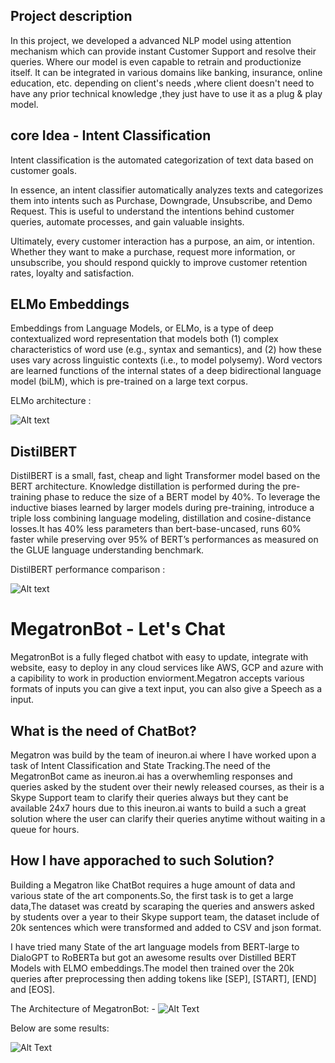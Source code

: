 ##  Project description

In this project, we developed a advanced NLP model using attention mechanism  which can provide instant Customer Support and resolve their queries. Where our model is even capable to retrain and productionize itself. It can be integrated in various domains like banking, insurance, online education, etc. depending on client's needs ,where client doesn't need to have any prior technical knowledge ,they just have to use it as a plug & play model. 

##  core Idea - Intent Classification

Intent classification is the automated categorization of text data based on customer goals.

In essence, an intent classifier automatically analyzes texts and categorizes them into intents such as Purchase, Downgrade, Unsubscribe, and Demo Request. This is useful to understand the intentions behind customer queries, automate processes, and gain valuable insights.

Ultimately, every customer interaction has a purpose, an aim, or intention. Whether they want to make a purchase, request more information, or unsubscribe, you should respond quickly to improve customer retention rates, loyalty and satisfaction.

##  ELMo Embeddings 

Embeddings from Language Models, or ELMo, is a type of deep contextualized word representation that models both (1) complex characteristics of word use (e.g., syntax and semantics), and (2) how these uses vary across linguistic contexts (i.e., to model polysemy). Word vectors are learned functions of the internal states of a deep bidirectional language model (biLM), which is pre-trained on a large text corpus.

ELMo architecture :

![Alt text](https://cdn.analyticsvidhya.com/wp-content/uploads/2019/03/output_YyJc8E.gif "ELMo architecture")

## DistilBERT

DistilBERT is a small, fast, cheap and light Transformer model based on the BERT architecture. Knowledge distillation is performed during the pre-training phase to reduce the size of a BERT model by 40%. To leverage the inductive biases learned by larger models during pre-training,  introduce a triple loss combining language modeling, distillation and cosine-distance losses.It has 40% less parameters than bert-base-uncased, runs 60% faster while preserving over 95% of BERT’s performances as measured on the GLUE language understanding benchmark.

DistilBERT performance comparison :

![Alt text](https://4.bp.blogspot.com/-v0xrp7eJRfM/Xr77DD85ObI/AAAAAAAADDY/KjIlWlFZExQA84VRDrMEMrB534euKAzlgCLcBGAsYHQ/s1600/NLP%2Bmodels.png "BERT variants performance comparision")

# MegatronBot - Let's Chat

MegatronBot is a fully fleged chatbot with easy to update, integrate with website, easy to deploy in any cloud services like AWS, GCP and azure with a capibility to work in production enviorment.Megatron accepts various formats of inputs you can give a text input, you can also give a Speech as a input.

## What is the need of ChatBot?

Megatron was build by the team of ineuron.ai where I have worked upon a task of Intent Classification and State Tracking.The need of the MegatronBot came as ineuron.ai has a overwhemling responses and queries asked by the student over their newly released courses, as their is a Skype Support team to clarify their queries always but they cant be available 24x7 hours due to this ineuron.ai wants to build a such a great solution where the user can clarify their queries anytime without waiting in a queue for hours.

## How I have apporached to such Solution?

Building a Megatron like ChatBot requires a huge amount of data and various state of the art components.So, the first task is to get a large data,The dataset was creatd by scaraping the queries and answers asked by students over a year to their Skype support team, the dataset include of 20k sentences which were transformed and added to CSV and json format.

I have tried many State of the art language models from BERT-large to DialoGPT to RoBERTa but got an awesome results over Distilled BERT Models with ELMO embeddings.The model then trained over the 20k queries after preprocessing then adding tokens like [SEP], [START], [END] and [EOS].
  
The Architecture of MegatronBot: -
![Alt Text](/MegaTron/NewGIF.gif)

Below are some results: 

![Alt Text](/MegaTron/NewGIF.gif)
